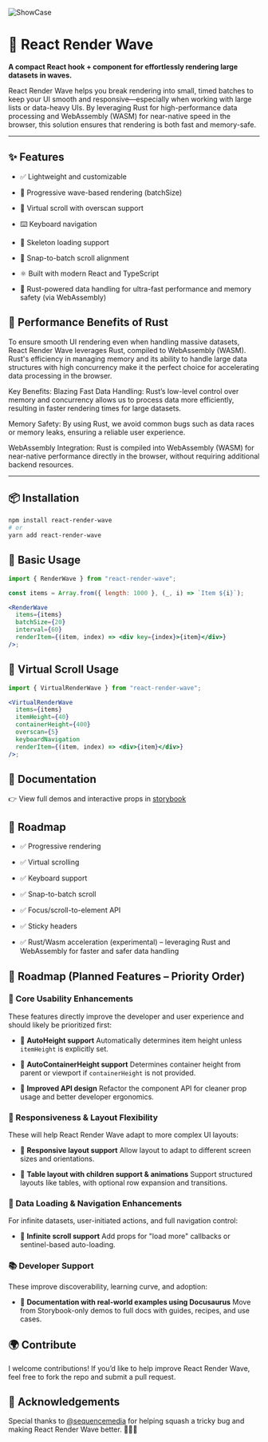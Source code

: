 ![ShowCase](https://dev-intj.github.io/images/RenderWave/showcase.png)

# 🌊 React Render Wave

**A compact React hook + component for effortlessly rendering large datasets in waves.**

React Render Wave helps you break rendering into small, timed batches to keep your UI smooth and responsive—especially when working with large lists or data-heavy UIs. By leveraging Rust for high-performance data processing and WebAssembly (WASM) for near-native speed in the browser, this solution ensures that rendering is both fast and memory-safe.

---

## ✨ Features

- ✅ Lightweight and customizable

- 🌊 Progressive wave-based rendering (batchSize)

- 🧠 Virtual scroll with overscan support

- ⌨️ Keyboard navigation

- 🦴 Skeleton loading support

- 🧲 Snap-to-batch scroll alignment

- ⚛️ Built with modern React and TypeScript

- 🚀 Rust-powered data handling for ultra-fast performance and memory safety (via WebAssembly)

## 🚀 Performance Benefits of Rust

To ensure smooth UI rendering even when handling massive datasets, React Render Wave leverages Rust, compiled to WebAssembly (WASM). Rust's efficiency in managing memory and its ability to handle large data structures with high concurrency make it the perfect choice for accelerating data processing in the browser.

Key Benefits:
Blazing Fast Data Handling: Rust’s low-level control over memory and concurrency allows us to process data more efficiently, resulting in faster rendering times for large datasets.

Memory Safety: By using Rust, we avoid common bugs such as data races or memory leaks, ensuring a reliable user experience.

WebAssembly Integration: Rust is compiled into WebAssembly (WASM) for near-native performance directly in the browser, without requiring additional backend resources.

---

## 📦 Installation

```bash
npm install react-render-wave
# or
yarn add react-render-wave
```

## 🧪 Basic Usage

```jsx
import { RenderWave } from "react-render-wave";

const items = Array.from({ length: 1000 }, (_, i) => `Item ${i}`);

<RenderWave
  items={items}
  batchSize={20}
  interval={60}
  renderItem={(item, index) => <div key={index}>{item}</div>}
/>;
```

## 🔁 Virtual Scroll Usage

```jsx
import { VirtualRenderWave } from "react-render-wave";

<VirtualRenderWave
  items={items}
  itemHeight={40}
  containerHeight={400}
  overscan={5}
  keyboardNavigation
  renderItem={(item, index) => <div>{item}</div>}
/>;
```

## 📘 Documentation

👉 View full demos and interactive props in [storybook](https://astonishing-cuchufli-c17417.netlify.app)

## 🧩 Roadmap

- ✅ Progressive rendering

- ✅ Virtual scrolling

- ✅ Keyboard support

- ✅ Snap-to-batch scroll

- ✅ Focus/scroll-to-element API

- ✅ Sticky headers

- ✅ Rust/Wasm acceleration (experimental) – leveraging Rust and WebAssembly for faster and safer data handling

## 🧩 Roadmap (Planned Features – Priority Order)

### 🚧 Core Usability Enhancements

These features directly improve the developer and user experience and should likely be prioritized first:

- 🔲 **AutoHeight support**
  Automatically determines item height unless `itemHeight` is explicitly set.

- 🔲 **AutoContainerHeight support**
  Determines container height from parent or viewport if `containerHeight` is not provided.

- 🔲 **Improved API design**
  Refactor the component API for cleaner prop usage and better developer ergonomics.

### 📱 Responsiveness & Layout Flexibility

These will help React Render Wave adapt to more complex UI layouts:

- 🔲 **Responsive layout support**
  Allow layout to adapt to different screen sizes and orientations.

- 🔲 **Table layout with children support & animations**
  Support structured layouts like tables, with optional row expansion and transitions.

### 🔄 Data Loading & Navigation Enhancements

For infinite datasets, user-initiated actions, and full navigation control:

- 🔲 **Infinite scroll support**
  Add props for "load more" callbacks or sentinel-based auto-loading.

### 📚 Developer Support

These improve discoverability, learning curve, and adoption:

- 🔲 **Documentation with real-world examples using Docusaurus**
  Move from Storybook-only demos to full docs with guides, recipes, and use cases.

## 🌍 Contribute

I welcome contributions! If you’d like to help improve React Render Wave, feel free to fork the repo and submit a pull request.

## 🙏 Acknowledgements

Special thanks to [@sequencemedia](https://github.com/sequencemedia) for helping squash a tricky bug and making React Render Wave better. 👷‍♂️👏
